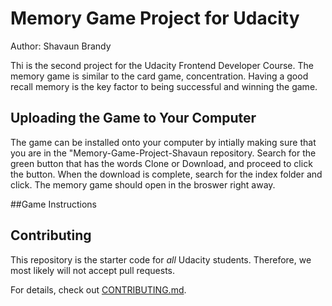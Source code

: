 # Memory Game Project for Udacity
Author: Shavaun Brandy

  Thi is the second project for the Udacity Frontend Developer Course. The memory game is similar to the card game, concentration.
  Having a good recall memory is the key factor to being successful and winning the game.
  
  
## Uploading the Game to Your Computer

The game can be installed onto your computer by intially making sure that you are in the "Memory-Game-Project-Shavaun repository. 
Search for the green button that has the words Clone or Download, and proceed to click the button.  When the download is complete, search for the index folder and click.  The memory game should open in the broswer right away.
  
  
##Game Instructions








## Contributing

This repository is the starter code for _all_ Udacity students. Therefore, we most likely will not accept pull requests.

For details, check out [CONTRIBUTING.md](CONTRIBUTING.md).

